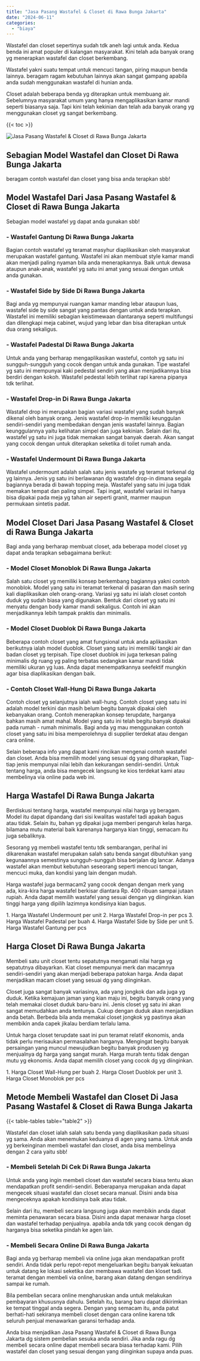 ```yaml
---
title: "Jasa Pasang Wastafel & Closet di Rawa Bunga Jakarta"
date: "2024-06-11"
categories: 
  - "biaya"
---
```


Wastafel dan closet sepertinya sudah tdk aneh lagi untuk anda. Kedua benda ini amat populer di kalangan masyarakat. Kini telah ada banyak orang yg menerapkan wastafel dan closet berkembang.

Wastafel yakni suatu tempat untuk mencuci tangan, piring maupun benda lainnya. beragam ragam kebutuhan lainnya akan sangat gampang apabila anda sudah menggunakan wastafel di hunian anda.

Closet adalah beberapa benda yg diterapkan untuk membuang air. Sebelumnya masyarakat umum yang hanya mengaplikasikan kamar mandi seperti biasanya saja. Tapi kini telah kekinian dan telah ada banyak orang yg menggunakan closet yg sangat berkembang.

{{< toc >}}

![Jasa Pasang Wastafel & Closet di Rawa Bunga Jakarta](/images/wastafel-closet-murah03.png)

## Sebagian Model Wastafel dan Closet Di Rawa Bunga Jakarta

beragam contoh wastafel dan closet yang bisa anda terapkan sbb!

## Model Wastafel Dari Jasa Pasang Wastafel & Closet di Rawa Bunga Jakarta

Sebagian model wastafel yg dapat anda gunakan sbb!

### \- Wastafel Gantung Di Rawa Bunga Jakarta

Bagian contoh wastafel yg teramat masyhur diaplikasikan oleh masyarakat merupakan wastafel gantung. Wastafel ini akan membuat style kamar mandi akan menjadi paling nyaman bila anda menerapkannya. Baik untuk dewasa ataupun anak-anak, wastafel yg satu ini amat yang sesuai dengan untuk anda gunakan.

### \- Wastafel Side by Side Di Rawa Bunga Jakarta

Bagi anda yg mempunyai ruangan kamar manding lebar ataupun luas, wastafel side by side sangat yang pantas dengan untuk anda terapkan. Wastafel ini memiliki sebagian keistimewaan diantaranya seperti multifungsi dan dilengkapi meja cabinet, wujud yang lebar dan bisa diterapkan untuk dua orang sekaligus.

### \- Wastafel Padestal Di Rawa Bunga Jakarta

Untuk anda yang berharap mengaplikasikan wasteful, contoh yg satu ini sungguh-sungguh yang cocok dengan untuk anda gunakan. Tipe wastafel yg satu ini mempunyai kaki pedestal sendiri yang akan menjadikannya bisa berdiri dengan kokoh. Wastafel pedestal lebih terlihat rapi karena pipanya tdk terlihat.

### \- Wastafel Drop-in Di Rawa Bunga Jakarta

Wastafel drop ini merupakan bagian variasi wastafel yang sudah banyak dikenal oleh banyak orang. Jenis wastafel drop-in memiliki keunggulan sendiri-sendiri yang membedakan dengan jenis wastafel lainnya. Bagian keunggulannya yaitu kelihatan simpel dan juga kekinian. Selain dari itu, wastafel yg satu ini juga tidak memakan sangat banyak daerah. Akan sangat yang cocok dengan untuk diterapkan seketika di toilet rumah anda.

### \- Wastafel Undermount Di Rawa Bunga Jakarta

Wastafel undermount adalah salah satu jenis wastafe yg teramat terkenal dg yg lainnya. Jenis yg satu ini berlawanan dg wastafel drop-in dimana segala bagiannya berada di bawah topping meja. Wastafel yang satu ini juga tidak memakan tempat dan paling simpel. Tapi ingat, wastafel variasi ini hanya bisa dipakai pada meja yg tahan air seperti granit, marmer maupun permukaan sintetis padat.

## Model Closet Dari Jasa Pasang Wastafel & Closet di Rawa Bunga Jakarta

Bagi anda yang berharap membuat closet, ada beberapa model closet yg dapat anda terapkan sebagaimana berikut:

### \- Model Closet Monoblok Di Rawa Bunga Jakarta

Salah satu closet yg memiliki konsep berkembang bagiannya yakni contoh monoblok. Model yang satu ini teramat terkenal di pasaran dan masih sering kali diaplikasikan oleh orang-orang. Variasi yg satu ini ialah closet contoh duduk yg sudah biasa yang digunakan. Bentuk dari closet yg satu ini menyatu dengan body kamar mandi sekaligus. Contoh ini akan menjadikannya lebih tampak praktis dan minimalis.

### \- Model Closet Duoblok Di Rawa Bunga Jakarta

Beberapa contoh closet yang amat fungsional untuk anda aplikasikan berikutnya ialah model duoblok. Closet yang satu ini memiliki tangki air dan badan closet yg terpisah. Tipe closet duoblok ini juga terkesan paling minimalis dg ruang yg paling terbatas sedangkan kamar mandi tidak memiliki ukuran yg luas. Anda dapat menempatkannya seefektif mungkin agar bisa diaplikasikan dengan baik.

### \- Contoh Closet Wall-Hung Di Rawa Bunga Jakarta

Contoh closet yg selanjutnya ialah wall-hung. Contoh closet yang satu ini adalah model terkini dan masih belum begitu banyak dipakai oleh kebanyakan orang. Contoh menerapkan konsep terupdate, harganya bahkan masih amat mahal. Model yang satu ini telah begitu banyak dipakai pada rumah - rumah minimalis. Bagi anda yg mau menggunakan contoh closet yang satu ini bisa memperolehnya di supplier terdekat atau dengan cara online.

Selain beberapa info yang dapat kami rincikan mengenai contoh wastafel dan closet. Anda bisa memilih model yang sesuai dg yang diharapkan, Tiap-tiap jenis mempunyai nilai lebih dan kekurangan sendiri-sendiri. Untuk tentang harga, anda bisa mengecek langsung ke kios terdekat kami atau membelinya via online pada web ini.

## Harga Wastafel Di Rawa Bunga Jakarta

Berdiskusi tentang harga, wastafel mempunyai nilai harga yg beragam. Model itu dapat dipandang dari sisi kwalitas wastafel tadi apakah bagus atau tidak. Selain itu, bahan yg dipakai juga memberi pengaruh kelas harga. bilamana mutu material baik karenanya harganya kian tinggi, semacam itu juga sebaliknya.

Sesorang yg membeli wastafel tentu tdk sembarangan, perihal ini dikarenakan wastafel merupakan salah satu benda sangat dibutuhkan yang kegunaannya semestinya sungguh-sungguh bisa berjalan dg lancar. Adanya wastafel akan membut kebutuhan seseorang seperti mencuci tangan, mencuci muka, dan kondisi yang lain dengan mudah.

Harga wastafel juga bermacam2 yang cocok dengan dengan merk yang ada, kira-kira harga wastafel berkisar diantara Rp. 400 ribuan sampai jutaan rupiah. Anda dapat memilih wastafel yang sesuai dengan yg diinginkan. kian tinggi harga yang dipilih lazimnya kondisinya kian bagus.

1\. Harga Wastafel Undermount per unit 2. Harga Wastafel Drop-in per pcs 3. Harga Wastafel Padestal per buah 4. Harga Wastafel Side by Side per unit 5. Harga Wastafel Gantung per pcs

## Harga Closet Di Rawa Bunga Jakarta

Membeli satu unit closet tentu sepatutnya mengamati nilai harga yg sepatutnya dibayarkan. Kiat closet mempunyai merk dan macamnya sendiri-sendiri yang akan menjadi beberapa patokan harga. Anda dapat menjadikan macam closet yang sesuai dg yang diinginkan.

Closet juga sangat banyak variasinya, ada yang jongkok dan ada juga yg duduk. Ketika kemajuan jaman yang kian maju ini, begitu banyak orang yang telah memakai closet duduk baru-baru ini. Jenis closet yg satu ini akan sangat memudahkan anda tentunya. Cukup dengan duduk akan menjadikan anda betah. Berbeda bila anda memakai closet jongkok yg pastinya akan membikin anda capek jikalau berdiam terlalu lama.

Untuk harga closet terupdate saat ini pun teramat relatif ekonomis, anda tidak perlu merisaukan permasalahan harganya. Mengingat begitu banyak persaingan yang muncul mewujudkan begitu banyak produsen yg menjualnya dg harga yang sangat murah. Harga murah tentu tidak dengan mutu yg ekonomis. Anda dapat memilih closet yang cocok dg yg diinginkan.

1\. Harga Closet Wall-Hung per buah 2. Harga Closet Duoblok per unit 3. Harga Closet Monoblok per pcs

## Metode Membeli Wastafel dan Closet Di Jasa Pasang Wastafel & Closet di Rawa Bunga Jakarta

{{< table-tables table="table2" >}}

Wastafel dan closet ialah salah satu benda yang diaplikasikan pada situasi yg sama. Anda akan menemukan keduanya di agen yang sama. Untuk anda yg berkeinginan membeli wastafel dan closet, anda bisa membelinya dengan 2 cara yaitu sbb!

### \- Membeli Setelah Di Cek Di Rawa Bunga Jakarta

Untuk anda yang ingin membeli closet dan wastafel secara biasa tentu akan mendapatkan profit sendiri-sendiri. Beberapanya merupakan anda dapat mengecek situasi wastafel dan closet secara manual. Disini anda bisa mengeceknya apakah kondisinya baik atau tidak.

Selain dari itu, membeli secara langsung juga akan membikin anda dapat meminta penawaran secara biasa. Disini anda dapat menawar harga closet dan wastafel terhadap penjualnya. apabila anda tdk yang cocok dengan dg harganya bisa seketika pindah ke agen lain.

### \- Membeli Secara Online Di Rawa Bunga Jakarta

Bagi anda yg berharap membeli via online juga akan mendapatkan profit sendiri. Anda tidak perlu repot-repot mengeluarkan begitu banyak kekuatan untuk datang ke lokasi seketika dan membawa wastafel dan kloset tadi. teramat dengan membeli via online, barang akan datang dengan sendirinya sampai ke rumah.

Bila pembelian secara online mengharuskan anda untuk melakukan pembayaran khususnya dahulu. Setelah itu, barang baru dapat dikirimkan ke tempat tinggal anda segera. Dengan yang semacam itu, anda patut berhati-hati sekiranya membeli closet dengan cara online karena tdk seluruh penjual menawarkan garansi terhadap anda.

Anda bisa menjadikan Jasa Pasang Wastafel & Closet di Rawa Bunga Jakarta dg sistem pembelian sesuka anda sendiri. Jika anda ragu dg membeli secara online dapat membeli secara biasa terhadap kami. Pilih wastafel dan closet yang sesuai dengan yang diinginkan supaya anda puas.
